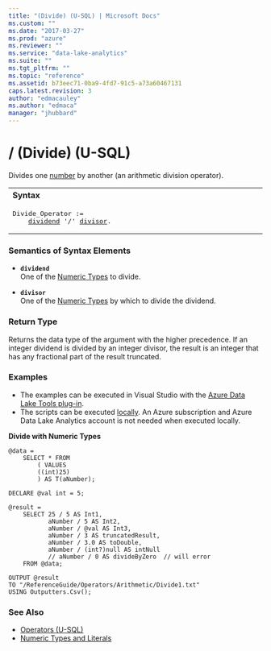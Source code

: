 ```yaml
---
title: "(Divide) (U-SQL) | Microsoft Docs"
ms.custom: ""
ms.date: "2017-03-27"
ms.prod: "azure"
ms.reviewer: ""
ms.service: "data-lake-analytics"
ms.suite: ""
ms.tgt_pltfrm: ""
ms.topic: "reference"
ms.assetid: b73eec71-0ba9-4fd7-91c5-a73a60467131
caps.latest.revision: 3
author: "edmacauley"
ms.author: "edmaca"
manager: "jhubbard"
---
```

# / (Divide) (U-SQL)
Divides one [number](numeric-types-and-literals.md) by another (an arithmetic division operator). 

<table><th align="left">Syntax</th><tr><td><pre>
Divide_Operator :=                                                                                       
    <a href="#expr">dividend</a> '/' <a href="#divisor">divisor</a>.
</pre></td></tr></table>

### Semantics of Syntax Elements    
-   <a name="expr"></a>**`dividend`**  
One of the [Numeric Types](numeric-types-and-literals.md) to divide.

-   <a name="divisor"></a>**`divisor`**  
One of the [Numeric Types](numeric-types-and-literals.md) by which to divide the dividend.

### Return Type
Returns the data type of the argument with the higher precedence.  If an integer dividend is divided by an integer divisor, the result is an integer that has any fractional part of the result truncated. 


### Examples   
- The examples can be executed in Visual Studio with the [Azure Data Lake Tools plug-in](https://www.microsoft.com/download/details.aspx?id=49504).  
- The scripts can be executed [locally](https://docs.microsoft.com/azure/data-lake-analytics/data-lake-analytics-data-lake-tools-get-started#run-u-sql-locally).  An Azure subscription and Azure Data Lake Analytics account is not needed when executed locally.

**Divide with Numeric Types**  
```
@data = 
    SELECT * FROM 
        ( VALUES
        ((int)25)
        ) AS T(aNumber);

DECLARE @val int = 5;

@result =
    SELECT 25 / 5 AS Int1,
           aNumber / 5 AS Int2,
           aNumber / @val AS Int3,
           aNumber / 3 AS truncatedResult,
           aNumber / 3.0 AS toDouble,
           aNumber / (int?)null AS intNull           
           // aNumber / 0 AS divideByZero  // will error
    FROM @data;

OUTPUT @result
TO "/ReferenceGuide/Operators/Arithmetic/Divide1.txt"
USING Outputters.Csv();
```

### See Also
* [Operators (U-SQL)](operators-u-sql.md)
* [Numeric Types and Literals](numeric-types-and-literals.md)






